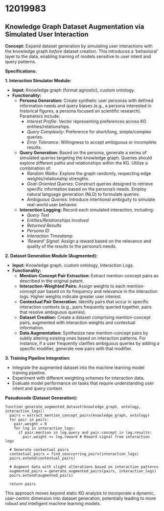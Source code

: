 # 12019983

## Knowledge Graph Dataset Augmentation via Simulated User Interaction

**Concept:** Expand dataset generation by simulating user interactions with the knowledge graph *before* dataset creation. This introduces a ‘behavioral’ layer to the data, enabling training of models sensitive to user intent and query patterns.

**Specifications:**

**1. Interaction Simulator Module:**

*   **Input:** Knowledge graph (format agnostic), custom ontology.
*   **Functionality:**
    *   **Persona Generation:** Create synthetic user personas with defined information needs and query biases (e.g., a persona interested in historical figures, a persona focused on scientific research).  Parameters include:
        *   *Interest Profile*: Vector representing preferences across KG entities/relationships.
        *   *Query Complexity*: Preference for short/long, simple/complex queries.
        *   *Error Tolerance*: Willingness to accept ambiguous or incomplete results.
    *   **Query Generation:**  Based on the persona, generate a series of simulated queries targeting the knowledge graph. Queries should explore different paths and relationships within the KG.  Utilize a combination of:
        *   *Random Walks*: Explore the graph randomly, respecting edge weights/relationship strengths.
        *   *Goal-Oriented Queries*:  Construct queries designed to retrieve specific information based on the persona’s needs.  Employ natural language generation (NLG) to formulate queries.
        *   *Ambiguous Queries*: Introduce intentional ambiguity to simulate real-world user behavior.
    *   **Interaction Logging:** Record each simulated interaction, including:
        *   *Query Text*
        *   *Entities/Relationships Involved*
        *   *Returned Results*
        *   *Persona ID*
        *   *Interaction Timestamp*
        *   *‘Reward’ Signal*: Assign a reward based on the relevance and quality of the results to the persona’s needs.

**2. Dataset Generation Module (Augmented):**

*   **Input:** Knowledge graph, custom ontology, Interaction Logs.
*   **Functionality:**
    *   **Mention-Concept Pair Extraction:** Extract mention-concept pairs as described in the original patent.
    *   **Interaction-Weighted Pairs:**  Assign weights to each mention-concept pair based on its frequency and relevance in the interaction logs.  Higher weights indicate greater user interest.
    *   **Contextual Pair Generation:** Identify pairs that occur in specific interaction contexts (e.g., pairs frequently queried together, pairs that resolve ambiguous queries).
    *   **Dataset Creation:** Create a dataset comprising mention-concept pairs, augmented with interaction weights and contextual information.
    *   **Data Augmentation:** Synthesize new mention-concept pairs by subtly altering existing ones based on interaction patterns. For instance, if a user frequently clarifies ambiguous queries by adding a specific modifier, generate new pairs with that modifier.

**3. Training Pipeline Integration:**

*   Integrate the augmented dataset into the machine learning model training pipeline.
*   Experiment with different weighting schemes for interaction data.
*   Evaluate model performance on tasks that require understanding user intent and query context.



**Pseudocode (Dataset Generation):**

```
function generate_augmented_dataset(knowledge_graph, ontology, interaction_logs):
  pairs = extract_mention_concept_pairs(knowledge_graph, ontology)
  for pair in pairs:
    pair.weight = 0
    for log in interaction_logs:
      if pair.mention in log.query and pair.concept in log.results:
        pair.weight += log.reward # Reward signal from interaction logs
  
  # Generate contextual pairs
  contextual_pairs = find_cooccurring_pairs(interaction_logs)
  pairs.extend(contextual_pairs)

  # Augment data with slight alterations based on interaction patterns
  augmented_pairs = generate_augmented_pairs(pairs, interaction_logs)
  pairs.extend(augmented_pairs)

  return pairs
```

This approach moves beyond static KG analysis to incorporate a dynamic, user-centric dimension into dataset generation, potentially leading to more robust and intelligent machine learning models.